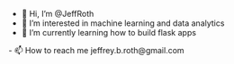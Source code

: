 - 👋 Hi, I’m @JeffRoth
- 👀 I’m interested in machine learning and data analytics
- 🌱 I’m currently learning how to build flask apps
<!--- - 💞️ I’m looking to collaborate on ... ---!>
- 📫 How to reach me jeffrey.b.roth@gmail.com

<!---
JeffRoth/JeffRoth is a ✨ special ✨ repository because its `README.md` (this file) appears on your GitHub profile.
You can click the Preview link to take a look at your changes.
--->
